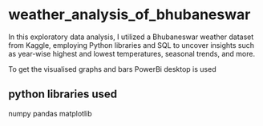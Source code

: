# weather_analysis_of_bhubaneswar
In this exploratory data analysis, I utilized a Bhubaneswar weather dataset from Kaggle, employing Python libraries and SQL to uncover insights such as year-wise highest and lowest temperatures, seasonal trends, and more.

To get the visualised graphs and bars PowerBi desktop is used

python libraries used
---------------
numpy
pandas
matplotlib
